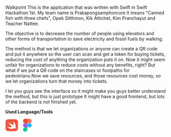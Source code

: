 Walkpoint This is the application that was written with Swift in Swift Hackathon 1st. My team name is Prakapongsamphorcure it means "Canned fish with three chefs", Opek Sitthinon, Kik Attichet, Kim Pranchayut and Teacher Nattee.

The objective is to decrease the number of people using elevators and other forms of transportation to save electricity and fossil fuels by walking.

The method is that we let organizations or anyone can create a QR code and put it anywhere so the user can scan and get a token for buying tickets, reducing the cost of anything the organization puts it on. Now it might seem unfair for organizations to reduce costs without any benefits, right? But what if we put a QR code on the staircases or footpaths for pedestrians.Now we save resources, and those resources cost money, so we let organizations turn that money into tickets. 

I let you guys see the interface so it might make you guys better understand the method, but this is just prototype It might have a good frontend, but lots of the backend is not finished yet.


**Used Language/Tools**
<div>
  <img src="https://github.com/devicons/devicon/blob/master/icons/swift/swift-original.svg" title="Swift"width="40" height="40"/>&nbsp;
  <img src="https://github.com/devicons/devicon/blob/master/icons/figma/figma-original.svg" title="Figma"width="40" height="40"/>&nbsp;
</div>  